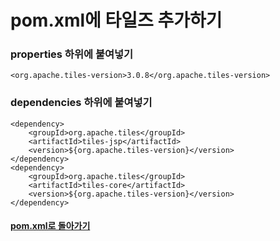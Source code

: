 # pom.xml에 타일즈 추가하기
### properties 하위에 붙여넣기
```
<org.apache.tiles-version>3.0.8</org.apache.tiles-version>
```
### dependencies 하위에 붙여넣기
```
<dependency>
    <groupId>org.apache.tiles</groupId>
    <artifactId>tiles-jsp</artifactId>
    <version>${org.apache.tiles-version}</version>
</dependency>
<dependency>
    <groupId>org.apache.tiles</groupId>
    <artifactId>tiles-core</artifactId>
    <version>${org.apache.tiles-version}</version>
</dependency>
```
#### [pom.xml로 돌아가기](../pom.xml.md)
